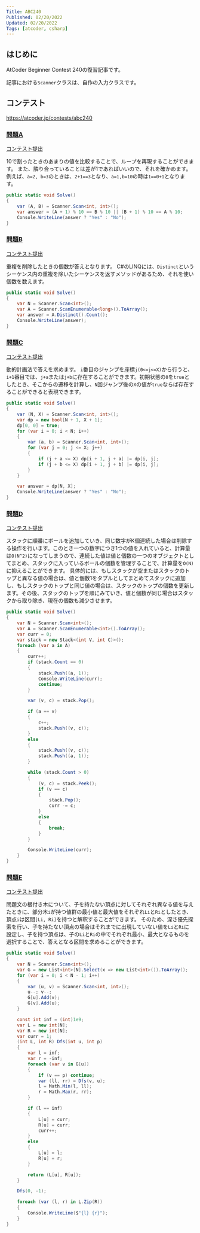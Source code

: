 ```yaml
---
Title: ABC240
Published: 02/20/2022
Updated: 02/20/2022
Tags: [atcoder, csharp]
---
```


## はじめに

AtCoder Beginner Contest 240の復習記事です。

記事における`Scanner`クラスは、自作の入力クラスです。

## コンテスト

<https://atcoder.jp/contests/abc240>

### [問題A](https://atcoder.jp/contests/abc240/tasks/abc240_a)

[コンテスト提出](https://atcoder.jp/contests/abc240/submissions/29503598)

10で割ったときのあまりの値を比較することで、ループを再現することができます。
また、隣り合っていることは差が1であればいいので、それを確かめます。
例えば、`a=2, b=3`のときは、`2+1==3`となり、`a=1,b=10`の時は`1==0+1`となります。

```csharp
public static void Solve()
{
    var (A, B) = Scanner.Scan<int, int>();
    var answer = (A + 1) % 10 == B % 10 || (B + 1) % 10 == A % 10;
    Console.WriteLine(answer ? "Yes" : "No");
}
```

### [問題B](https://atcoder.jp/contests/abc240/tasks/abc240_b)

[コンテスト提出](https://atcoder.jp/contests/abc240/submissions/29506402)

重複を削除したときの個数が答えとなります。
C#のLINQには、`Distinct`というシーケンス内の重複を除いたシーケンスを返すメソッドがあるため、それを使い個数を数えます。

```csharp
public static void Solve()
{
    var N = Scanner.Scan<int>();
    var A = Scanner.ScanEnumerable<long>().ToArray();
    var answer = A.Distinct().Count();
    Console.WriteLine(answer);
}
```

### [問題C](https://atcoder.jp/contests/abc240/tasks/abc240_c)

[コンテスト提出](https://atcoder.jp/contests/abc240/submissions/29511865)

動的計画法で答えを求めます。
`i`番目のジャンプを座標`j(0<=j<=X)`から行うと、`i+1`番目では、`j+a`または`j+b`に存在することができます。初期状態の`0`を`true`としたとき、そこからの遷移を計算し、`N`回ジャンプ後の`X`の値が`true`ならば存在することができると表現できます。

```csharp
public static void Solve()
{
    var (N, X) = Scanner.Scan<int, int>();
    var dp = new bool[N + 1, X + 1];
    dp[0, 0] = true;
    for (var i = 0; i < N; i++)
    {
        var (a, b) = Scanner.Scan<int, int>();
        for (var j = 0; j <= X; j++)
        {
            if (j + a <= X) dp[i + 1, j + a] |= dp[i, j];
            if (j + b <= X) dp[i + 1, j + b] |= dp[i, j];
        }
    }

    var answer = dp[N, X];
    Console.WriteLine(answer ? "Yes" : "No");
}
```

### [問題D](https://atcoder.jp/contests/abc240/tasks/abc240_d)

[コンテスト提出](https://atcoder.jp/contests/abc240/submissions/29521922)

スタックに順番にボールを追加していき、同じ数字がK個連続した場合は削除する操作を行います。このとき一つの数字につき1つの値を入れていると、計算量は`O(N^2)`になってしまうので、連続した値は値と個数の一つのオブジェクトとしてまとめ、スタックに入っているボールの個数を管理することで、計算量を`O(N)`に抑えることができます。
具体的には、もしスタックが空またはスタックのトップと異なる値の場合は、値と個数1をタプルとしてまとめてスタックに追加し、もしスタックのトップと同じ値の場合は、スタックのトップの個数を更新します。その後、スタックのトップを順にみていき、値と個数が同じ場合はスタックから取り除き、現在の個数も減少させます。

```csharp
public static void Solve()
{
    var N = Scanner.Scan<int>();
    var A = Scanner.ScanEnumerable<int>().ToArray();
    var curr = 0;
    var stack = new Stack<(int V, int C)>();
    foreach (var a in A)
    {
        curr++;
        if (stack.Count == 0)
        {
            stack.Push((a, 1));
            Console.WriteLine(curr);
            continue;
        }

        var (v, c) = stack.Pop();

        if (a == v)
        {
            c++;
            stack.Push((v, c));
        }
        else
        {
            stack.Push((v, c));
            stack.Push((a, 1));
        }

        while (stack.Count > 0)
        {
            (v, c) = stack.Peek();
            if (v == c)
            {
                stack.Pop();
                curr -= c;
            }
            else
            {
                break;
            }
        }

        Console.WriteLine(curr);
    }
}
```

### [問題E](https://atcoder.jp/contests/abc240/tasks/abc240_e)

[コンテスト提出](https://atcoder.jp/contests/abc240/submissions/29533033)

問題文の根付き木について、子を持たない頂点に対してそれぞれ異なる値を与えたときに、部分木`i`が持つ値群の最小値と最大値をそれぞれ`Li`と`Ri`としたとき、頂点`i`は区間`[Li, Ri]`を持つと解釈することができます。
そのため、深さ優先探索を行い、子を持たない頂点の場合はそれまでに出現していない値を`Li`と`Ri`に設定し、子を持つ頂点は、子の`Li`と`Ri`の中でそれぞれ最小、最大となるものを選択することで、答えとなる区間を求めることができます。

```csharp
public static void Solve()
{
    var N = Scanner.Scan<int>();
    var G = new List<int>[N].Select(x => new List<int>()).ToArray();
    for (var i = 0; i < N - 1; i++)
    {
        var (u, v) = Scanner.Scan<int, int>();
        u--; v--;
        G[u].Add(v);
        G[v].Add(u);
    }

    const int inf = (int)1e9;
    var L = new int[N];
    var R = new int[N];
    var curr = 1;
    (int L, int R) Dfs(int u, int p)
    {
        var l = inf;
        var r = -inf;
        foreach (var v in G[u])
        {
            if (v == p) continue;
            var (ll, rr) = Dfs(v, u);
            l = Math.Min(l, ll);
            r = Math.Max(r, rr);
        }

        if (l == inf)
        {
            L[u] = curr;
            R[u] = curr;
            curr++;
        }
        else
        {
            L[u] = l;
            R[u] = r;
        }

        return (L[u], R[u]);
    }

    Dfs(0, -1);

    foreach (var (l, r) in L.Zip(R))
    {
        Console.WriteLine($"{l} {r}");
    }
}
```
